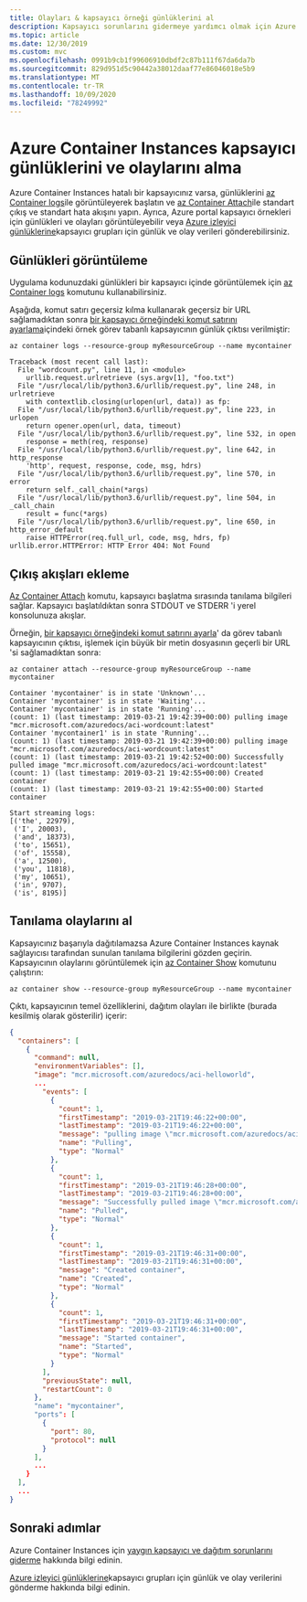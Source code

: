 ```yaml
---
title: Olayları & kapsayıcı örneği günlüklerini al
description: Kapsayıcı sorunlarını gidermeye yardımcı olmak için Azure Container Instances kapsayıcı günlüklerini ve olaylarını almayı öğrenin
ms.topic: article
ms.date: 12/30/2019
ms.custom: mvc
ms.openlocfilehash: 0991b9cb1f99606910dbdf2c87b111f67da6da7b
ms.sourcegitcommit: 829d951d5c90442a38012daaf77e86046018e5b9
ms.translationtype: MT
ms.contentlocale: tr-TR
ms.lasthandoff: 10/09/2020
ms.locfileid: "78249992"
---
```

# <a name="retrieve-container-logs-and-events-in-azure-container-instances"></a>Azure Container Instances kapsayıcı günlüklerini ve olaylarını alma

Azure Container Instances hatalı bir kapsayıcınız varsa, günlüklerini [az Container logs][az-container-logs]ile görüntüleyerek başlatın ve [az Container Attach][az-container-attach]ile standart çıkış ve standart hata akışını yapın. Ayrıca, Azure portal kapsayıcı örnekleri için günlükleri ve olayları görüntüleyebilir veya [Azure izleyici günlüklerine](container-instances-log-analytics.md)kapsayıcı grupları için günlük ve olay verileri gönderebilirsiniz.

## <a name="view-logs"></a>Günlükleri görüntüleme

Uygulama kodunuzdaki günlükleri bir kapsayıcı içinde görüntülemek için [az Container logs][az-container-logs] komutunu kullanabilirsiniz.

Aşağıda, komut satırı geçersiz kılma kullanarak geçersiz bir URL sağlamadıktan sonra [bir kapsayıcı örneğindeki komut satırını ayarlama](container-instances-start-command.md#azure-cli-example)içindeki örnek görev tabanlı kapsayıcının günlük çıktısı verilmiştir:

```azurecli
az container logs --resource-group myResourceGroup --name mycontainer
```

```output
Traceback (most recent call last):
  File "wordcount.py", line 11, in <module>
    urllib.request.urlretrieve (sys.argv[1], "foo.txt")
  File "/usr/local/lib/python3.6/urllib/request.py", line 248, in urlretrieve
    with contextlib.closing(urlopen(url, data)) as fp:
  File "/usr/local/lib/python3.6/urllib/request.py", line 223, in urlopen
    return opener.open(url, data, timeout)
  File "/usr/local/lib/python3.6/urllib/request.py", line 532, in open
    response = meth(req, response)
  File "/usr/local/lib/python3.6/urllib/request.py", line 642, in http_response
    'http', request, response, code, msg, hdrs)
  File "/usr/local/lib/python3.6/urllib/request.py", line 570, in error
    return self._call_chain(*args)
  File "/usr/local/lib/python3.6/urllib/request.py", line 504, in _call_chain
    result = func(*args)
  File "/usr/local/lib/python3.6/urllib/request.py", line 650, in http_error_default
    raise HTTPError(req.full_url, code, msg, hdrs, fp)
urllib.error.HTTPError: HTTP Error 404: Not Found
```

## <a name="attach-output-streams"></a>Çıkış akışları ekleme

[Az Container Attach][az-container-attach] komutu, kapsayıcı başlatma sırasında tanılama bilgileri sağlar. Kapsayıcı başlatıldıktan sonra STDOUT ve STDERR 'i yerel konsolunuza akışlar.

Örneğin, [bir kapsayıcı örneğindeki komut satırını ayarla](container-instances-start-command.md#azure-cli-example)' da görev tabanlı kapsayıcının çıktısı, işlemek için büyük bir metin dosyasının geçerli bir URL 'si sağlamadıktan sonra:

```azurecli
az container attach --resource-group myResourceGroup --name mycontainer
```

```output
Container 'mycontainer' is in state 'Unknown'...
Container 'mycontainer' is in state 'Waiting'...
Container 'mycontainer' is in state 'Running'...
(count: 1) (last timestamp: 2019-03-21 19:42:39+00:00) pulling image "mcr.microsoft.com/azuredocs/aci-wordcount:latest"
Container 'mycontainer1' is in state 'Running'...
(count: 1) (last timestamp: 2019-03-21 19:42:39+00:00) pulling image "mcr.microsoft.com/azuredocs/aci-wordcount:latest"
(count: 1) (last timestamp: 2019-03-21 19:42:52+00:00) Successfully pulled image "mcr.microsoft.com/azuredocs/aci-wordcount:latest"
(count: 1) (last timestamp: 2019-03-21 19:42:55+00:00) Created container
(count: 1) (last timestamp: 2019-03-21 19:42:55+00:00) Started container

Start streaming logs:
[('the', 22979),
 ('I', 20003),
 ('and', 18373),
 ('to', 15651),
 ('of', 15558),
 ('a', 12500),
 ('you', 11818),
 ('my', 10651),
 ('in', 9707),
 ('is', 8195)]
```

## <a name="get-diagnostic-events"></a>Tanılama olaylarını al

Kapsayıcınız başarıyla dağıtılamazsa Azure Container Instances kaynak sağlayıcısı tarafından sunulan tanılama bilgilerini gözden geçirin. Kapsayıcının olaylarını görüntülemek için [az Container Show][az-container-show] komutunu çalıştırın:

```azurecli-interactive
az container show --resource-group myResourceGroup --name mycontainer
```

Çıktı, kapsayıcının temel özelliklerini, dağıtım olayları ile birlikte (burada kesilmiş olarak gösterilir) içerir:

```JSON
{
  "containers": [
    {
      "command": null,
      "environmentVariables": [],
      "image": "mcr.microsoft.com/azuredocs/aci-helloworld",
      ...
        "events": [
          {
            "count": 1,
            "firstTimestamp": "2019-03-21T19:46:22+00:00",
            "lastTimestamp": "2019-03-21T19:46:22+00:00",
            "message": "pulling image \"mcr.microsoft.com/azuredocs/aci-helloworld\"",
            "name": "Pulling",
            "type": "Normal"
          },
          {
            "count": 1,
            "firstTimestamp": "2019-03-21T19:46:28+00:00",
            "lastTimestamp": "2019-03-21T19:46:28+00:00",
            "message": "Successfully pulled image \"mcr.microsoft.com/azuredocs/aci-helloworld\"",
            "name": "Pulled",
            "type": "Normal"
          },
          {
            "count": 1,
            "firstTimestamp": "2019-03-21T19:46:31+00:00",
            "lastTimestamp": "2019-03-21T19:46:31+00:00",
            "message": "Created container",
            "name": "Created",
            "type": "Normal"
          },
          {
            "count": 1,
            "firstTimestamp": "2019-03-21T19:46:31+00:00",
            "lastTimestamp": "2019-03-21T19:46:31+00:00",
            "message": "Started container",
            "name": "Started",
            "type": "Normal"
          }
        ],
        "previousState": null,
        "restartCount": 0
      },
      "name": "mycontainer",
      "ports": [
        {
          "port": 80,
          "protocol": null
        }
      ],
      ...
    }
  ],
  ...
}
```
## <a name="next-steps"></a>Sonraki adımlar
Azure Container Instances için [yaygın kapsayıcı ve dağıtım sorunlarını giderme](container-instances-troubleshooting.md) hakkında bilgi edinin.

[Azure izleyici günlüklerine](container-instances-log-analytics.md)kapsayıcı grupları için günlük ve olay verilerini gönderme hakkında bilgi edinin.

<!-- LINKS - Internal -->
[az-container-attach]: /cli/azure/container#az-container-attach
[az-container-logs]: /cli/azure/container#az-container-logs
[az-container-show]: /cli/azure/container#az-container-show